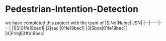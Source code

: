 # Pedestrian-Intention-Detection




we have completed this project with the team of
|S.No|Name|USN|
|--|----|---|
|1|S|01fe19bec1|
|2|sac |01fe19bec1|
|3|Sbds|01fe19bec1|
|4|Prihjl|01fe19bec|

